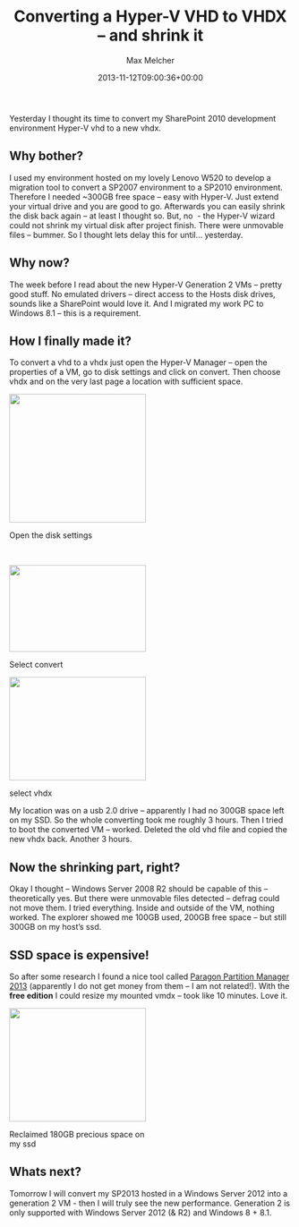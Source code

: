 ﻿---
title: Converting a Hyper-V VHD to VHDX – and shrink it
author: Max Melcher
aliases:
   - "/post/2013-11-12-converting-hyper-v-vhd-vhdx-shrink/"
2013: "11"
type: post
date: 2013-11-12T09:00:36+00:00
url: /2013/11/converting-hyper-v-vhd-vhdx-shrink/
yourls_shorturl:
  - http://melcher.it/s/1n
categories:
  - ITPro

---
Yesterday I thought its time to convert my SharePoint 2010 development environment Hyper-V vhd to a new vhdx.

## Why bother?

I used my environment hosted on my lovely Lenovo W520 to develop a migration tool to convert a SP2007 environment to a SP2010 environment. Therefore I needed ~300GB free space – easy with Hyper-V. Just extend your virtual drive and you are good to go. Afterwards you can easily shrink the disk back again – at least I thought so. But, no  - the Hyper-V wizard could not shrink my virtual disk after project finish. There were unmovable files – bummer. So I thought lets delay this for until… yesterday.

## Why now?

The week before I read about the new Hyper-V Generation 2 VMs – pretty good stuff. No emulated drivers – direct access to the Hosts disk drives, sounds like a SharePoint would love it. And I migrated my work PC to Windows 8.1 – this is a requirement.

## How I finally made it?

To convert a vhd to a vhdx just open the Hyper-V Manager – open the properties of a VM, go to disk settings and click on convert. Then choose vhdx and on the very last page a location with sufficient space.

<div style="width: 254px" class="wp-caption alignnone">
  <a class="thickbox" href="http://melcher.it/wp-content/uploads/Einstellungen-fr-_SP2010-DEV2014_-auf-_R9-HV1TP-MUC__2013-11-11_22-25-30.png"><img style="background-image: none; padding-top: 0px; padding-left: 0px; display: inline; padding-right: 0px; border: 0px;" title="Open the disk settings" alt="" src="http://melcher.it/wp-content/uploads/Einstellungen-fr-_SP2010-DEV2014_-auf-_R9-HV1TP-MUC__2013-11-11_22-25-30_thumb.png" width="244" height="230" border="0" /></a>
  
  <p class="wp-caption-text">
    Open the disk settings
  </p>
</div>

&nbsp;

<div style="width: 254px" class="wp-caption alignnone">
  <a class="thickbox" href="http://melcher.it/wp-content/uploads/Assistent-zum-Bearbeiten-virtueller-Festplatten_2013-11-11_22-25-48.png"><img style="background-image: none; padding-top: 0px; padding-left: 0px; display: inline; padding-right: 0px; border: 0px;" title="Select convert" alt="" src="http://melcher.it/wp-content/uploads/Assistent-zum-Bearbeiten-virtueller-Festplatten_2013-11-11_22-25-48_thumb.png" width="244" height="155" border="0" /></a>
  
  <p class="wp-caption-text">
    Select convert
  </p>
</div>

<div style="width: 254px" class="wp-caption alignnone">
  <a class="thickbox" href="http://melcher.it/wp-content/uploads/Assistent-zum-Bearbeiten-virtueller-Festplatten_2013-11-11_22-25-58.png"><img style="background-image: none; padding-top: 0px; padding-left: 0px; display: inline; padding-right: 0px; border: 0px;" title="select vhdx" alt="" src="http://melcher.it/wp-content/uploads/Assistent-zum-Bearbeiten-virtueller-Festplatten_2013-11-11_22-25-58_thumb.png" width="244" height="185" border="0" /></a>
  
  <p class="wp-caption-text">
    select vhdx
  </p>
</div>

My location was on a usb 2.0 drive – apparently I had no 300GB space left on my SSD. So the whole converting took me roughly 3 hours. Then I tried to boot the converted VM – worked. Deleted the old vhd file and copied the new vhdx back. Another 3 hours.

## Now the shrinking part, right?

Okay I thought – Windows Server 2008 R2 should be capable of this – theoretically yes. But there were unmovable files detected – defrag could not move them. I tried everything. Inside and outside of the VM, nothing worked. The explorer showed me 100GB used, 200GB free space – but still 300GB on my host’s ssd.

## SSD space is expensive!

So after some research I found a nice tool called [Paragon Partition Manager 2013][1] (apparently I do not get money from them – I am not related!). With the **free edition** I could resize my mounted vmdx – took like 10 minutes. Love it.

<div style="width: 254px" class="wp-caption alignnone">
  <a class="thickbox" href="http://melcher.it/wp-content/uploads/SP2010-DEV2014_2013-11-12_00-21-47.png"><img style="background-image: none; padding-top: 0px; padding-left: 0px; display: inline; padding-right: 0px; border: 0px;" title="Reclaimed 180GB precious space on my ssd" alt="" src="http://melcher.it/wp-content/uploads/SP2010-DEV2014_2013-11-12_00-21-47_thumb.png" width="244" height="203" border="0" /></a>
  
  <p class="wp-caption-text">
    Reclaimed 180GB precious space on my ssd
  </p>
</div>

## Whats next?

Tomorrow I will convert my SP2013 hosted in a Windows Server 2012 into a generation 2 VM - then I will truly see the new performance. Generation 2 is only supported with Windows Server 2012 (& R2) and Windows 8 + 8.1.

 [1]: http://www.paragon-software.com/de/home/pm-express/
